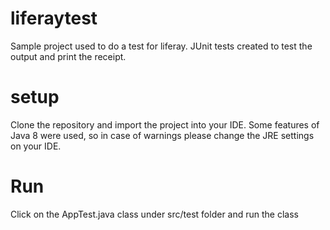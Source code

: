 # liferaytest
Sample project used to do a test for liferay.
JUnit tests created to test the output and print the receipt.

# setup
Clone the repository and import the project into your IDE.
Some features of Java 8 were used, so in case of warnings please change the JRE settings on your IDE.

# Run
Click on the AppTest.java class under src/test folder and run the class
